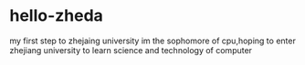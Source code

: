 # hello-zheda
my first step to zhejaing university
im the sophomore of cpu,hoping to enter zhejiang university to learn science and technology of computer
